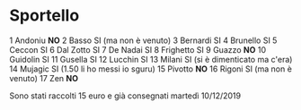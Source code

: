 # Sportello

1 Andoniu   **NO**
2 Basso     SI (ma non è venuto)
3 Bernardi  SI
4 Brunello  SI
5 Ceccon    SI
6 Dal Zotto SI
7 De Nadai  SI
8 Frighetto SI
9 Guazzo    **NO**
10 Guidolin SI
11 Gusella  SI
12 Lucchin  SI
13 Milani   SI (si è dimenticato ma c'era)
14 Mujagic  SI (1.50 li ho messi io sguru)
15 Pivotto  **NO**
16 Rigoni   SI (ma non è venuto)
17 Zen      **NO**

Sono stati raccolti 15 euro e già consegnati martedì 10/12/2019
